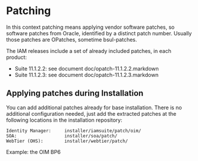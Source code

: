 Patching
========

In this context patching means applying vendor software patches, so
software patches from Oracle, identified by a distinct patch number.
Usually those patches are OPatches, sometime bsul-patches.

The IAM releases include a set of already included patches, in each
product:

- Suite 11.1.2.2: see document doc/opatch-11.1.2.2.markdown
- Suite 11.1.2.3: see document doc/opatch-11.1.2.3.markdown

## Applying patches during Installation

You can add additional patches already for base installation. There is
no additional configuration needed, just add the extracted patches at 
the following locations in the installation repository:

    Identity Manager:     installer/iamsuite/patch/oim/
    SOA:                  installer/soa/patch/
    WebTier (OHS):        installer/webtier/patch/

Example: the OIM BP6 
